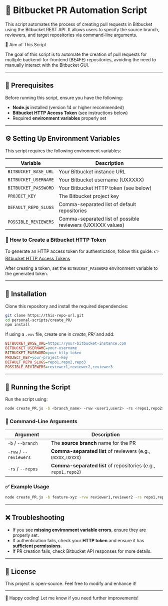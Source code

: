 # 🚀 Bitbucket PR Automation Script

This script automates the process of creating pull requests in Bitbucket using the Bitbucket REST API. It allows users to specify the source branch, reviewers, and target repositories via command-line arguments.

🎯 Aim of This Script

The goal of this script is to automate the creation of pull requests for multiple backend-for-frontend (BE4FE) repositories, avoiding the need to manually interact with the Bitbucket GUI.

---

## 📌 Prerequisites

Before running this script, ensure you have the following:

- **Node.js** installed (version 14 or higher recommended)
- **Bitbucket HTTP Access Token** (see instructions below)
- Required **environment variables** properly set

---

## ⚙️ Setting Up Environment Variables

This script requires the following environment variables:

| Variable               | Description                                                      |
|------------------------|------------------------------------------------------------------|                
| `BITBUCKET_BASE_URL`   | Your Bitbucket instance URL                                      |
| `BITBUCKET_USERNAME`   | Your Bitbucket username (UXXXXX)                                 |
| `BITBUCKET_PASSWORD`   | Your Bitbucket HTTP token (see below)                            |
| `PROJECT_KEY`          | The Bitbucket project key                                        |
| `DEFAULT_REPO_SLUGS`   | Comma-separated list of default repositories                     |
| `POSSIBLE_REVIEWERS`   | Comma-separated list of possible reviewers (UXXXXX values)       |

### 🔑 How to Create a Bitbucket HTTP Token

To generate an HTTP access token for authentication, follow this guide:
👉 [Bitbucket HTTP Access Tokens](https://confluence.atlassian.com/bitbucketserver/http-access-tokens-939515499.html)

After creating a token, set the `BITBUCKET_PASSWORD` environment variable to the generated token.

---

## 📜 Installation

Clone this repository and install the required dependencies:

```sh
git clone https://this-repo-url.git
cd personal-scripts/create_PR/
npm install
```

If using a `.env` file, create one in _create_PR/_ and add:

```ini
BITBUCKET_BASE_URL=https://your-bitbucket-instance.com
BITBUCKET_USERNAME=your-username
BITBUCKET_PASSWORD=your-http-token
PROJECT_KEY=your-project-key
DEFAULT_REPO_SLUGS=repo1,repo2,repo3
POSSIBLE_REVIEWERS=reviewer1,reviewer2,reviewer3
```

---

## 🚀 Running the Script

Run the script using:

```sh
node create_PR.js -b <branch_name> -rvw <user1,user2> -rs <repo1,repo2>
```

### 🔹 Command-Line Arguments

| Argument    | Description                                              |
|-------------|----------------------------------------------------------|
| `-b` / `--branch` | The **source branch** name for the PR                   |
| `-rvw` / `--reviewers` | **Comma-separated list** of reviewers (e.g., `UXXXX,UXXXX`) |
| `-rs` / `--repos` | **Comma-separated list** of repositories (e.g., `repo1,repo2`) |

### ✅ Example Usage

```sh
node create_PR.js -b feature-xyz -rvw reviewer1,reviewer2 -rs repo1,repo2
```

---

## ❌ Troubleshooting

- If you see **missing environment variable errors**, ensure they are properly set.
- If authentication fails, check your **HTTP token** and ensure it has **sufficient permissions**.
- If PR creation fails, check Bitbucket API responses for more details.

---

## 📄 License

This project is open-source. Feel free to modify and enhance it!

---

🚀 Happy coding! Let me know if you need further improvements!

